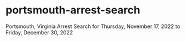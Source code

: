 # portsmouth-arrest-search
Portsmouth, Virginia Arrest Search for Thursday, November 17, 2022 to Friday, December 30, 2022
